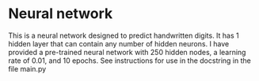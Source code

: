 # Neural network

This is a neural network designed to predict handwritten digits. It has 1 hidden layer that can contain any number of hidden neurons. I have provided a pre-trained neural network with 250 hidden nodes, a learning rate of 0.01, and 10 epochs. See instructions for use in the docstring in the file main.py
